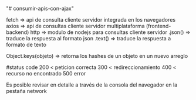 "# consumir-apis-con-ajax" 

fetch => api de consulta cliente servidor integrada en los navegadores  
axios => api de consultas cliente servidor multiplataforma (frontend-backend)
http => modulo de nodejs para consultas cliente servidor
.json() => traduce la respuesta al formato json
.text() => traduce la respuesta a formato de texto

Object.keys(objeto) => retorna los hashes de un objeto en un nuevo arreglo

#status code 
200 < peticion correcta 
300 < redireccionamiento
400 < recurso no encontrado
500 error

Es posible revisar en detalle a través de la consola del navegador en la pestaña network